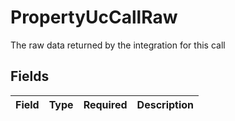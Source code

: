 # PropertyUcCallRaw

The raw data returned by the integration for this call


## Fields

| Field       | Type        | Required    | Description |
| ----------- | ----------- | ----------- | ----------- |